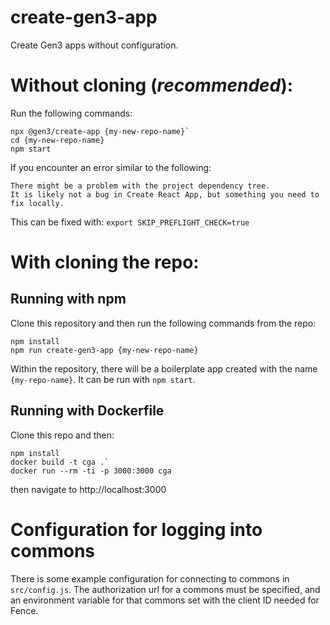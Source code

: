 # create-gen3-app
Create Gen3 apps without configuration.

# Without cloning (*recommended*):
Run the following commands:
```
npx @gen3/create-app {my-new-repo-name}`
cd {my-new-repo-name}
npm start
```

If you encounter an error similar to the following:
```
There might be a problem with the project dependency tree.
It is likely not a bug in Create React App, but something you need to fix locally.
```

This can be fixed with:
`export SKIP_PREFLIGHT_CHECK=true`

# With cloning the repo:
## Running with npm
Clone this repository and then run the following commands from the repo:
```
npm install
npm run create-gen3-app {my-new-repo-name}
```
Within the repository, there will be a boilerplate app created with the name `{my-repo-name}`.
It can be run with `npm start`.

## Running with Dockerfile

Clone this repo and then:
```
npm install
docker build -t cga .`
docker run --rm -ti -p 3000:3000 cga
```

then navigate to http://localhost:3000

# Configuration for logging into commons
There is some example configuration for connecting to commons in `src/config.js`. The authorization url for a commons must be specified, and an environment variable for that commons set with the client ID needed for Fence. 
